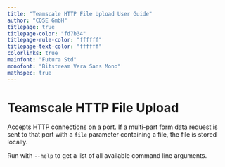 ```yaml
---
title: "Teamscale HTTP File Upload User Guide"
author: "CQSE GmbH"
titlepage: true
titlepage-color: "fd7b34"
titlepage-rule-color: "ffffff"
titlepage-text-color: "ffffff"
colorlinks: true
mainfont: "Futura Std"
monofont: "Bitstream Vera Sans Mono"
mathspec: true
---
```


# Teamscale HTTP File Upload

Accepts HTTP connections on a port. If a multi-part form data request
is sent to that port with a `file` parameter containing a file, the file
is stored locally.

Run with `--help` to get a list of all available command line arguments.
